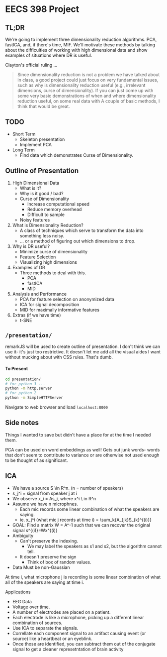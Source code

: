EECS 398 Project
================

## TL;DR
We're going to implement three dimensionality reduction algorithms. PCA, fastICA, and, if there's time, MIF. We'll motivate these methods by talking about the difficulties of working with high dimensional data and show examples of situations where DR is useful.

Clayton's official ruling ...
> Since dimensionality reduction is not a problem we have talked about in class, a good project could just focus on very fundamental issues, such as why is dimensionality reduction useful (e.g., irrelevant dimensions, curse of dimensionality). If you can just come up with some very basic demonstrations of when and where dimensionality reduction useful, on some real data with A couple of basic methods, I think that would be great.

## TODO

* Short Term
    - Skeleton presentation
    - Implement PCA
* Long Term
    - Find data which demonstrates Curse of Dimensionality.

## Outline of Presentation
1. High Dimensional Data
    - What is it?
    - Why is it good / bad?
    - Curse of Dimensionality
        + Increase computational speed
        + Reduce memory overhead
        + Difficult to sample
    - Noisy features
1. What is Dimensionality Reduction?
    - A class of techniques which serve to transform the data into something less noisy.
    - ... or a method of figuring out which dimensions to drop.
1. Why is DR useful?
    - Minimize curse of dimensionality
    - Feature Selection
    - Visualizing high dimensions
1. Examples of DR
    - Three methods to deal with this.
        -  PCA
        - fastICA
        - MID
1. Analysis and Performance
    - PCA for feature selection on anonymized data
    - ICA for signal decomposition
    - MID for maximally informative features
1. Extras (if we have time)
    - t-SNE


## `/presentation/`
remarkJS will be used to create outline of presentation. I don't think we can use it- it's just too restrictive. It doesn't let me add all the visual aides I want without mucking about with CSS rules. That's dumb.

#### To Present

```bash
cd presentation/
# for python 3 ...
python -m http.server
# for python 2
python -m SimpleHTTPServer
```

Navigate to web browser and load `localhost:8000`



## Side notes
Things I wanted to save but didn't have a place for at the time I needed them.

PCA can be used on word embeddings as well! Gets out junk words- words that don't seem to contribute to variance or are otherwise not used enough to be thought of as significant.

## ICA

* We have a source S \in R^n. (n = number of speakers)
* s_j^i = signal from speaker j at i
* We observe x_i = As_i, where x^i \ in R^n
* Assume we have n microphnes.
    - Each mic records some linear combination of what the speakers are saying.
    - ie. x_j^i (what mic j records at time i) = \sum_k{A_{jk}S_{k}^{(i)}}
* GOAL: Find a matrix W = A^-1 such that we can recover the original signal s^{(i)}=Wx^{(i)}
* Ambiguity
    - Can't preserve the indexing.
        - We may label the speakers as s1 and s2, but the algorithm cannot tell.
    - It doesn't preserve the sign
        - Think of box of random values.
* Data Must be non-Gaussian

At time i, what microphone j is recording is some linear combination of what all of the speakers are saying at time i.

Applications
* EEG Data
* Voltage over time.
* A number of electrodes are placed on a patient.
* Each electrode is like a microphone, picking up a different linear combination of sources.
* Use ICA to separate the signals.
* Correllate each component signal to an artifact causing event (or source) like a heartbeat or an eyeblink.
* Once those are identified, you can subtract them out of the conjugate signal to get a cleaner represetntation of brain activity
